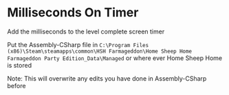 # Milliseconds On Timer
Add the milliseconds to the level complete screen timer

Put the Assembly-CSharp file in `C:\Program Files (x86)\Steam\steamapps\common\HSH Farmageddon\Home Sheep Home Farmageddon Party Edition_Data\Managed` or where ever Home Sheep Home is stored

Note: This will overwrite any edits you have done in Assembly-CSharp before
